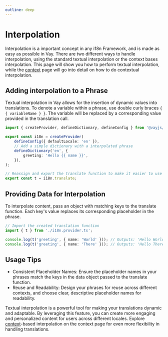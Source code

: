 ```yaml
---
outline: deep
---
```


<!-- @format -->

# Interpolation

Interpolation is a important concept in any i18n Framework, and is made as easy as possible in Vay. There are two different ways to handle interpolation, using the standard textual interpolation or the context bases interpolation. This page will show you how to perform textual interpolation, while the [context](./08.context.md) page will go into detail on how to do contextual interpolation.

## Adding interpolation to a Phrase

Textual interpolation in Vay allows for the insertion of dynamic values into translations. To denote a variable within a phrase, use double curly braces `{ { variableName } }`. The variable will be replaced by a corresponding value provided in the translation call.

```ts [src/i18n.provider.ts] {6-8}
import { createProvider, defineDictionary, defineConfig } from '@vayjs/vay';

export const i18n = createProvider(
    defineConfig({ defaultLocale: 'en' }),
    // Add a simple dictionary with a interpolated phrase
    defineDictionary('en', {
        greeting: 'Hello {{ name }}',
    }),
);

// Reassign and export the translate function to make it easier to use
export const t = i18n.translate;
```

## Providing Data for Interpolation

To interpolate content, pass an object with matching keys to the translate function. Each key's value replaces its corresponding placeholder in the phrase.

```ts [src/index.ts] {4-5}
// Import the created translation function
import { t } from './i18n.provider.ts';

console.log(t('greeting', { name: 'World' })); // Outputs: 'Hello World'
console.log(t('greeting', { name: 'There' })); // Outputs: 'Hello There'
```

## Usage Tips

- Consistent Placeholder Names: Ensure the placeholder names in your phrases match the keys in the data object passed to the translate function.
- Reuse and Readability: Design your phrases for reuse across different contexts, and choose clear, descriptive placeholder names for readability.

Textual interpolation is a powerful tool for making your translations dynamic and adaptable. By leveraging this feature, you can create more engaging and personalized content for users across different locales. Explore [context](./08.context.md)-based interpolation on the context page for even more flexibility in handling translations.
